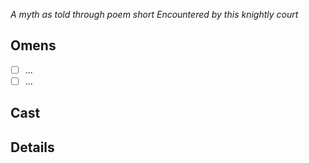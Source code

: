 *A myth as told through poem short
Encountered by this knightly court*
## Omens
- [ ] ...
- [ ] ...
## Cast
## Details
